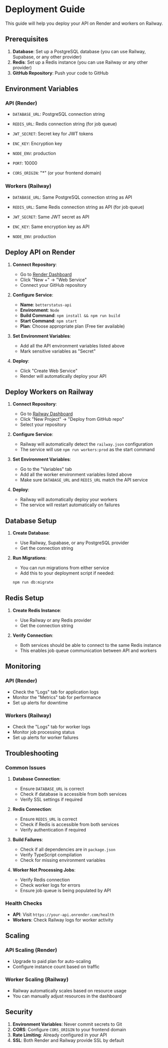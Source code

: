 # Deployment Guide

This guide will help you deploy your API on Render and workers on Railway.

## Prerequisites

1. **Database**: Set up a PostgreSQL database (you can use Railway, Supabase, or any other provider)
2. **Redis**: Set up a Redis instance (you can use Railway or any other provider)
3. **GitHub Repository**: Push your code to GitHub

## Environment Variables

### API (Render)

- `DATABASE_URL`: PostgreSQL connection string
- `REDIS_URL`: Redis connection string (for job queue)

- `JWT_SECRET`: Secret key for JWT tokens
- `ENC_KEY`: Encryption key
- `NODE_ENV`: production
- `PORT`: 10000
- `CORS_ORIGIN`: "\*" (or your frontend domain)

### Workers (Railway)

- `DATABASE_URL`: Same PostgreSQL connection string as API
- `REDIS_URL`: Same Redis connection string as API (for job queue)

- `JWT_SECRET`: Same JWT secret as API
- `ENC_KEY`: Same encryption key as API
- `NODE_ENV`: production

## Deploy API on Render

1. **Connect Repository**:

   - Go to [Render Dashboard](https://dashboard.render.com)
   - Click "New +" → "Web Service"
   - Connect your GitHub repository

2. **Configure Service**:

   - **Name**: `betterstatus-api`
   - **Environment**: `Node`
   - **Build Command**: `npm install && npm run build`
   - **Start Command**: `npm start`
   - **Plan**: Choose appropriate plan (Free tier available)

3. **Set Environment Variables**:

   - Add all the API environment variables listed above
   - Mark sensitive variables as "Secret"

4. **Deploy**:
   - Click "Create Web Service"
   - Render will automatically deploy your API

## Deploy Workers on Railway

1. **Connect Repository**:

   - Go to [Railway Dashboard](https://railway.app)
   - Click "New Project" → "Deploy from GitHub repo"
   - Select your repository

2. **Configure Service**:

   - Railway will automatically detect the `railway.json` configuration
   - The service will use `npm run workers:prod` as the start command

3. **Set Environment Variables**:

   - Go to the "Variables" tab
   - Add all the worker environment variables listed above
   - Make sure `DATABASE_URL` and `REDIS_URL` match the API service

4. **Deploy**:
   - Railway will automatically deploy your workers
   - The service will restart automatically on failures

## Database Setup

1. **Create Database**:

   - Use Railway, Supabase, or any PostgreSQL provider
   - Get the connection string

2. **Run Migrations**:
   - You can run migrations from either service
   - Add this to your deployment script if needed:
   ```bash
   npm run db:migrate
   ```

## Redis Setup

1. **Create Redis Instance**:

   - Use Railway or any Redis provider
   - Get the connection string

2. **Verify Connection**:
   - Both services should be able to connect to the same Redis instance
   - This enables job queue communication between API and workers

## Monitoring

### API (Render)

- Check the "Logs" tab for application logs
- Monitor the "Metrics" tab for performance
- Set up alerts for downtime

### Workers (Railway)

- Check the "Logs" tab for worker logs
- Monitor job processing status
- Set up alerts for worker failures

## Troubleshooting

### Common Issues

1. **Database Connection**:

   - Ensure `DATABASE_URL` is correct
   - Check if database is accessible from both services
   - Verify SSL settings if required

2. **Redis Connection**:

   - Ensure `REDIS_URL` is correct
   - Check if Redis is accessible from both services
   - Verify authentication if required

3. **Build Failures**:

   - Check if all dependencies are in `package.json`
   - Verify TypeScript compilation
   - Check for missing environment variables

4. **Worker Not Processing Jobs**:
   - Verify Redis connection
   - Check worker logs for errors
   - Ensure job queue is being populated by API

### Health Checks

- **API**: Visit `https://your-api.onrender.com/health`
- **Workers**: Check Railway logs for worker activity

## Scaling

### API Scaling (Render)

- Upgrade to paid plan for auto-scaling
- Configure instance count based on traffic

### Worker Scaling (Railway)

- Railway automatically scales based on resource usage
- You can manually adjust resources in the dashboard

## Security

1. **Environment Variables**: Never commit secrets to Git
2. **CORS**: Configure `CORS_ORIGIN` to your frontend domain
3. **Rate Limiting**: Already configured in your API
4. **SSL**: Both Render and Railway provide SSL by default
